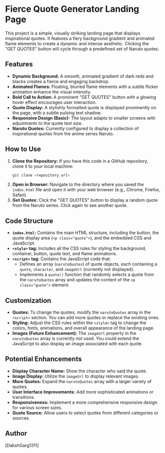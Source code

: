 # Fierce Quote Generator Landing Page

This project is a simple, visually striking landing page that displays inspirational quotes. It features a fiery background gradient and animated flame elements to create a dynamic and intense aesthetic. Clicking the "GET QUOTES" button will cycle through a predefined set of Naruto quotes.

## Features

* **Dynamic Background:** A smooth, animated gradient of dark reds and blacks creates a fierce and engaging backdrop.
* **Animated Flames:** Floating, blurred flame elements with a subtle flicker animation enhance the visual intensity.
* **Bold Call to Action:** A prominent "GET QUOTES" button with a glowing hover effect encourages user interaction.
* **Quote Display:** A stylishly formatted quote is displayed prominently on the page, with a subtle pulsing text shadow.
* **Responsive Design (Basic):** The layout adapts to smaller screens with adjustments to the quote text size.
* **Naruto Quotes:** Currently configured to display a collection of inspirational quotes from the anime series Naruto.

## How to Use

1.  **Clone the Repository:** If you have this code in a GitHub repository, clone it to your local machine:
    ```bash
    git clone <repository_url>
    ```
2.  **Open in Browser:** Navigate to the directory where you saved the `index.html` file and open it with your web browser (e.g., Chrome, Firefox, Safari).
3.  **Get Quotes:** Click the "GET QUOTES" button to display a random quote from the Naruto series. Click again to see another quote.

## Code Structure

* **`index.html`:** Contains the main HTML structure, including the button, the quote display area (`<p class="quote">`), and the embedded CSS and JavaScript.
* **`<style>` tag:** Includes all the CSS rules for styling the background, container, button, quote text, and flame animations.
* **`<script>` tag:** Contains the JavaScript code that:
    * Defines an array (`narutoQuotes`) of quote objects, each containing a `quote`, `character`, and `imageUrl` (currently not displayed).
    * Implements a `quote()` function that randomly selects a quote from the `narutoQuotes` array and updates the content of the `<p class="quote">` element.

## Customization

* **Quotes:** To change the quotes, modify the `narutoQuotes` array in the `<script>` section. You can add more quotes or replace the existing ones.
* **Styling:** Adjust the CSS rules within the `<style>` tag to change the colors, fonts, animations, and overall appearance of the landing page.
* **Images (Future Enhancement):** The `imageUrl` property in the `narutoQuotes` array is currently not used. You could extend the JavaScript to also display an image associated with each quote.

## Potential Enhancements

* **Display Character Name:** Show the character who said the quote.
* **Image Display:** Utilize the `imageUrl` to display relevant images.
* **More Quotes:** Expand the `narutoQuotes` array with a larger variety of quotes.
* **User Interface Improvements:** Add more sophisticated animations or transitions.
* **Responsiveness:** Implement a more comprehensive responsive design for various screen sizes.
* **Quote Source:** Allow users to select quotes from different categories or sources.

## Author

[DakshGarg1311]
